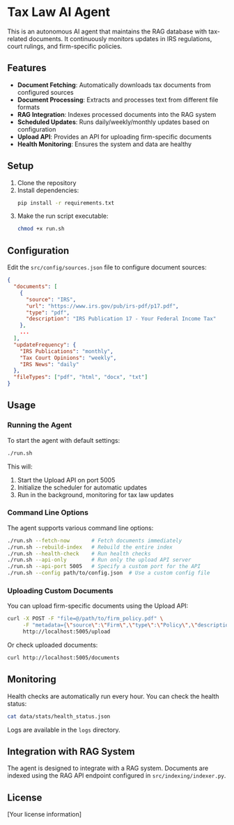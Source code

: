 # Tax Law AI Agent

This is an autonomous AI agent that maintains the RAG database with tax-related documents. It continuously monitors updates in IRS regulations, court rulings, and firm-specific policies.

## Features

- **Document Fetching**: Automatically downloads tax documents from configured sources
- **Document Processing**: Extracts and processes text from different file formats
- **RAG Integration**: Indexes processed documents into the RAG system
- **Scheduled Updates**: Runs daily/weekly/monthly updates based on configuration
- **Upload API**: Provides an API for uploading firm-specific documents
- **Health Monitoring**: Ensures the system and data are healthy

## Setup

1. Clone the repository
2. Install dependencies:
   ```bash
   pip install -r requirements.txt
   ```
3. Make the run script executable:
   ```bash
   chmod +x run.sh
   ```

## Configuration

Edit the `src/config/sources.json` file to configure document sources:

```json
{
  "documents": [
    {
      "source": "IRS",
      "url": "https://www.irs.gov/pub/irs-pdf/p17.pdf",
      "type": "pdf",
      "description": "IRS Publication 17 - Your Federal Income Tax"
    },
    ...
  ],
  "updateFrequency": {
    "IRS Publications": "monthly",
    "Tax Court Opinions": "weekly",
    "IRS News": "daily"
  },
  "fileTypes": ["pdf", "html", "docx", "txt"]
}
```

## Usage

### Running the Agent

To start the agent with default settings:
```bash
./run.sh
```

This will:
1. Start the Upload API on port 5005
2. Initialize the scheduler for automatic updates
3. Run in the background, monitoring for tax law updates

### Command Line Options

The agent supports various command line options:

```bash
./run.sh --fetch-now       # Fetch documents immediately
./run.sh --rebuild-index   # Rebuild the entire index
./run.sh --health-check    # Run health checks
./run.sh --api-only        # Run only the upload API server
./run.sh --api-port 5005   # Specify a custom port for the API
./run.sh --config path/to/config.json  # Use a custom config file
```

### Uploading Custom Documents

You can upload firm-specific documents using the Upload API:

```bash
curl -X POST -F "file=@/path/to/firm_policy.pdf" \
     -F "metadata={\"source\":\"Firm\",\"type\":\"Policy\",\"description\":\"Internal Tax Procedure\"}" \
     http://localhost:5005/upload
```

Or check uploaded documents:
```bash
curl http://localhost:5005/documents
```

## Monitoring

Health checks are automatically run every hour. You can check the health status:

```bash
cat data/stats/health_status.json
```

Logs are available in the `logs` directory.

## Integration with RAG System

The agent is designed to integrate with a RAG system. Documents are indexed using the RAG API endpoint configured in `src/indexing/indexer.py`.

## License

[Your license information]
